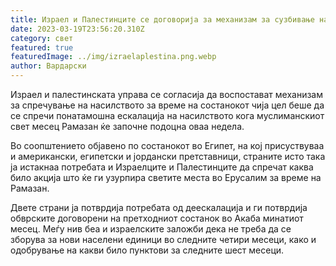 ```yaml
---
title: Израел и Палестинците се договорија за механизам за сузбивање на насилството
date: 2023-03-19T23:56:20.310Z
category: свет
featured: true
featuredImage: ../img/izraelaplestina.png.webp
author: Вардарски
---
```


Израел и палестинската управа се согласија да воспостават механизам за спречување на насилството за време на состанокот чија цел беше да се спречи понатамошна ескалација на насилството кога муслиманскиот свет месец Рамазан ќе започне подоцна оваа недела.

Во соопштението објавено по состанокот во Египет, на кој присуствуваа и американски, египетски и јордански претставници, страните исто така ја истакнаа потребата и Израелците и Палестинците да спречат каква било акција што ќе ги узурпира светите места во Ерусалим за време на Рамазан.

Двете страни ја потврдија потребата од деескалација и ги потврдија обврските договорени на претходниот состанок во Акаба минатиот месец. Меѓу нив беа и израелските заложби дека не треба да се зборува за нови населени единици во следните четири месеци, како и одобрување на какви било пунктови за следните шест месеци.
